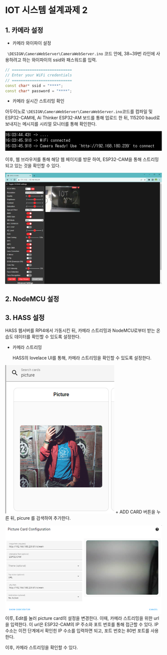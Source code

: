 # IOT 시스템 설계과제 2

## 1. 카메라 설정

- 카메라 와이파이 설정

` \DESIGN\CameraWebServer\CameraWebServer.ino` 코드 안에, 38~39번 라인에 사용하려고 하는 와이파이의 ssid와 패스워드를 입력.

```c++
// ===========================
// Enter your WiFi credentials
// ===========================
const char* ssid = "****";
const char* password = "****";
```

- 카메라 실시간 스트리밍 확인

아두이노로 ``\DESIGN\CameraWebServer\CameraWebServer.ino``코드를 컴파일 및 ESP32-CAM에, Ai Thinker ESP32-AM 보드를 통해 업로드 한 뒤, 115200 baud로 보내지는 메시지를 시리얼 모니터를 통해 확인한다.

![WIFI](DOCS/image/readme/wifi_connected.png)

이후, 웹 브라우저를 통해 해당 웹 페이지를 방문 하여, ESP32-CAM을 통해 스트리밍 되고 있는 것을 확인할 수 있다.

![WEBPAGE](DOCS/image/readme/streaming_example.png)

## 2. NodeMCU 설정

## 3. HASS 설정

  HASS 웹서버를 RPI4에서 가동시킨 뒤, 카메라 스트리밍과 NodeMCU로부터 받는 온습도 데이터를 확인할 수 있도록 설정한다.

- 카메라 스트리밍

  HASS의 lovelace UI를 통해, 카메라 스트리밍을 확인할 수 있도록 설정한다.

![1701501784849](DOCS/image/readme/picture_card.png)
\+ ADD CARD 버튼을 누른 뒤, picure 를 검색하여 추가한다.

![1701501816129](DOCS/image/readme/picture_card_config.png)
이루, Edit를 눌러 picture card의 설정을 변경한다. 이때, 카메라 스트리밍을 위한 url을 입력한다. 이 url은 ESP32-CAM의 IP 주소와 포트 번호를 통해 접근할 수 있다. IP 수소는 이전 단계에서 확인힌 IP 수소를 입력하면 되고, 포트 번호는 80번 포트를 사용한다.

이후, 카메라 스트리밍을 확인할 수 있다.